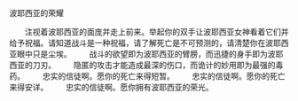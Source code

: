 波耶西亚的荣耀

　　注视着波耶西亚的面庞并走上前来。举起你的双手让波耶西亚女神看着它们并给予祝福。请知道战斗是一种祝福，请了解死亡是不可预测的，请清楚你在波耶西亚眼中只是尘埃。
　　战斗的欲望即为波耶西亚的臂膀，而迅捷的身手即为波耶西亚的刀刃。
　　隐匿的攻击才能造成最深的伤口，而诡计的妙用即为最强的毒药。
　　忠实的信徒啊。愿你的死亡来得短暂。
　　忠实的信徒啊。愿你的死亡来得安详。
　　忠实的信徒啊。愿你拥有波耶西亚的荣光。